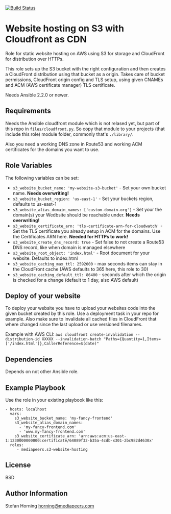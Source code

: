 [![Build Status](https://travis-ci.org/mediapeers/ansible-role-s3-website-hosting.svg?branch=master)](https://travis-ci.org/mediapeers/ansible-role-s3-website-hosting)

# Website hosting on S3 with Cloudfront as CDN
Role for static website hosting on AWS using S3 for storage and CloudFront for distribution over HTTPs.

This role sets up the S3 bucket with the right configuration and then creates a CloudFront distribution using that bucket as a origin.
Takes care of bucket permissions, CloudFront origin config and TLS setup, using given CNAMEs and ACM (AWS certificate manager) TLS certificate.

Needs Ansible 2.2.0 or newer.

## Requirements
Needs the Ansible cloudfront module which is not relased yet, but part of this repo in `files/cloudfront.py`.
So copy that module to your projects (that include this role) module folder, commonly that's `./library/`.

Also you need a working DNS zone in Route53 and working ACM certificates for the domains you want to use.

## Role Variables
The following variables can be set:

- `s3_website_bucket_name: 'my-website-s3-bucket'` - Set your own bucket name. **Needs overwriting!**
- `s3_website_bucket_region: 'us-east-1'` - Set your buckets region, defaults to us-east-1
- `s3_website_alias_domain_names: ['custom-domain.org']` - Set your the domain(s) your Wedbsite should be reachable under. **Needs overwriting!**
- `s3_website_certificate_arn: 'tls-certificate-arn-for-cloudwatch'` - Set the TLS certificate you already setup in ACM for the domains. Use the Certificates ARN here. **Needed for HTTPs to work!**
- `s3_website_create_dns_record: true` - Set false to not create a Route53 DNS record, like when domain is managed elsewhere
- `s3_website_root_object: 'index.html'` - Root document for your website. Defaults to index.html
- `s3_website_caching_max_ttl: 2592000` -  max seconds items can stay in the CloudFront cache (AWS defaults to 365 here, this role to 30)
- `s3_website_caching_default_ttl: 86400` - seconds after which the origin is checked for a change (default to 1 day, also AWS default)

## Deploy of your website
To deploy your website you have to upload your websites code into the given bucket created by this role.
Use a deployment task in your repo for example. Also make sure to invalidate all cached files in CloudFront that where changed since the
last upload or use versioned filenames.

Example with AWS CLI:
`aws cloudfront create-invalidation --distribution-id XXXXX --invalidation-batch "Paths={Quantity=1,Items=['/index.html']},CallerReference=$(date)"`

## Dependencies
Depends on not other Ansible role.

## Example Playbook
Use the role in your existing playbook like this:

    - hosts: localhost
      vars:
        s3_website_bucket_name: 'my-fancy-frontend'
        s3_website_alias_domain_names:
          - 'my-fancy-frontend.com'
          - 'www.my-fancy-frontend.com'
        s3_website_certificate_arn: 'arn:aws:acm:us-east-1:1230000000000:certificate/64089f32-b35a-4cdb-x301-2bc982d4630x'
      roles:
         - mediapeers.s3-website-hosting

## License
BSD

## Author Information
Stefan Horning <horning@mediapeers.com>
